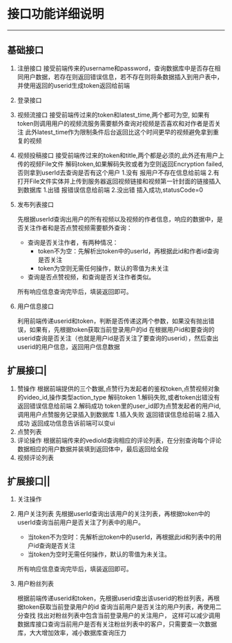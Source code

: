 # 接口功能详细说明

---

## 基础接口

1. 注册接口
    接受前端传来的username和password，查询数据库中是否存在相同用户数据，若存在则返回错误信息，若不存在则将条数据插入到用户表中，并使用返回的userid生成token返回给前端
2. 登录接口
3. 视频流接口
    接受前端传过来的token和latest_time,两个都可为空,
    如果有token则调用用户的视频流服务需要额外查询对视频是否喜欢和对作者是否关注
    此外latest_time作为限制条件后台返回比这个时间更早的视频避免拿到重复的视频
4. 视频投稿接口
    接受前端传过来的token和title,两个都是必须的,此外还有用户上传的视频File文件
    解码token,如果解码失败或者为空则返回Encryption failed,否则拿到userId去查询是否有这个用户
    1.没有
        报用户不存在信息给前端
    2.有
        打开File文件实体并上传到服务器返回视频链接和视频第一针封面的链接插入到数据库
        1.出错
            报错误信息给前端
        2.没出错
            插入成功,statusCode=0
5. 发布列表接口
    
    先根据userId查询出用户的所有视频以及视频的作者信息，响应的数据中，是否关注作者和是否点赞视频需要额外查询：
    - 查询是否关注作者，有两种情况：
      - token不为空：先解析出token中的userId，再根据此id和作者id查询是否关注
      - token为空则无需任何操作，默认的零值为未关注
    - 查询是否点赞视频，和查询是否关注作者类似。

    所有响应信息查询完毕后，填装返回即可。
    
6. 用户信息接口

    利用前端传递userid和token，判断是否传递这两个参数，如果没有抛出错误，如果有，先根据token获取当前登录用户的id
    在根据用户id和要查询的userid查询是否关注（也就是用户id是否关注了要查询的userid），然后查出userid的用户信息，返回用户信息数据
## 扩展接口|

1. 赞操作
    根据前端提供的三个数据,点赞行为发起者的鉴权token,点赞视频对象的video_id,操作类型action_type
    解码token
    1.解码失败,或者token出错没有
        返回错误信息给前端
    2.解码成功
        token里的user_id即为点赞发起者的用户id,调用用户点赞服务记录插入到数据库
        1.插入失败
            返回错误信息给前端
        2.插入成功
            返回成功信息告诉前端可以变ui
2. 点赞列表
3. 评论操作
    根据前端传来的vedioId查询相应的评论列表，在分别查询每个评论数据相应的用户数据并装填到返回体中，最后返回给全段
4. 视频评论列表

## 扩展接口||

1. 关注操作
2. 用户关注列表
    先根据userId查询出该用户的关注列表，再根据token中的userId查询当前用户是否关注了列表中的用户。
    - 当token不为空时：先解析出token中的userId，再根据此id和列表中的用户id查询是否关注
    - 当token为空时无需任何操作，默认的零值为未关注。

    所有响应信息查询完毕后，填装返回即可。
    
3. 用户粉丝列表

    根据前端传递userid和token，先根据userid查出该userid的粉丝列表，再根据token获取当前登录用户的id
    查询当前用户是否关注的用户列表，再使用二分查找 找出对粉丝列表中包含当前登录用户的关注用户，
    这样可以减少调用数据库接口查询当前用户是否有关注粉丝列表中的客户，只需要查一次数据库，大大增加效率，减小数据库查询压力
